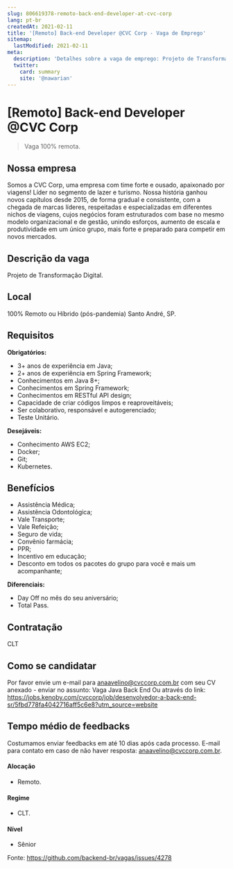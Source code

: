 ```yaml
---
slug: 806619378-remoto-back-end-developer-at-cvc-corp
lang: pt-br
createdAt: 2021-02-11
title: '[Remoto] Back-end Developer @CVC Corp - Vaga de Emprego'
sitemap:
  lastModified: 2021-02-11
meta:
  description: 'Detalhes sobre a vaga de emprego: Projeto de Transformação Digital.'
  twitter:
    card: summary
    site: '@nawarian'
---
```


# [Remoto] Back-end Developer @CVC Corp

<!--
==================================================
Caso a vaga for remoto durante a pandemia informar no texto "Remoto durante o covid"
==================================================
-->
<!-- 
==================================================
POR FAVOR, SÓ POSTE SE A VAGA FOR PARA BACK-END!

Não faça distinção de gênero no título da vaga.

Use: "Back-End Developer" ao invés de 
"Desenvolvedor Back-End" \o/

Exemplo: `[São Paulo] Back-End Developer @ NOME DA EMPRESA`
==================================================
-->
<!--
==================================================
Caso a vaga for remoto durante a pandemia deixar a linha abaixo
==================================================
-->
> Vaga 100% remota.

## Nossa empresa

Somos a CVC Corp, uma empresa com time forte e ousado, apaixonado por viagens! Líder no segmento de lazer e turismo. Nossa história ganhou novos capítulos desde 2015, de forma gradual e consistente, com a chegada de marcas líderes, respeitadas e especializadas em diferentes nichos de viagens, cujos negócios foram estruturados com base no mesmo modelo organizacional e de gestão, unindo esforços, aumento de escala e produtividade em um único grupo, mais forte e preparado para competir em novos mercados.

## Descrição da vaga

Projeto de Transformação Digital. 

## Local

100% Remoto ou Híbrido (pós-pandemia) Santo André, SP.

## Requisitos

**Obrigatórios:**
- 3+ anos de experiência em Java;
- 2+ anos de experiência em Spring Framework;
- Conhecimentos em Java 8+;
- Conhecimentos em Spring Framework;
- Conhecimentos em RESTful API design;
- Capacidade de criar códigos limpos e reaproveitáveis;
- Ser colaborativo, responsável e autogerenciado;
- Teste Unitário.

**Desejáveis:**
- Conhecimento AWS EC2;
- Docker;
- Git;
- Kubernetes.

## Benefícios

- Assistência Médica;
- Assistência Odontológica;
- Vale Transporte;
- Vale Refeição;
- Seguro de vida;
- Convênio farmácia;
- PPR;
- Incentivo em educação;
- Desconto em todos os pacotes do grupo para você e mais um acompanhante;

**Diferenciais:**
- Day Off no mês do seu aniversário;
- Total Pass.

## Contratação

CLT 

## Como se candidatar

Por favor envie um e-mail para anaavelino@cvccorp.com.br com seu CV anexado - enviar no assunto: Vaga Java Back End 
Ou através do link: https://jobs.kenoby.com/cvccorp/job/desenvolvedor-a-back-end-sr/5fbd778fa4042716aff5c6e8?utm_source=website

## Tempo médio de feedbacks

Costumamos enviar feedbacks em até 10 dias após cada processo.
E-mail para contato em caso de não haver resposta: anaavelino@cvccorp.com.br.

#### Alocação
- Remoto.

#### Regime
- CLT.

#### Nível
- Sênior




Fonte: https://github.com/backend-br/vagas/issues/4278